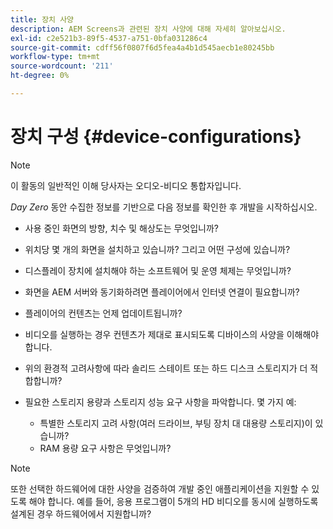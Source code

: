 ```yaml
---
title: 장치 사양
description: AEM Screens과 관련된 장치 사양에 대해 자세히 알아보십시오.
exl-id: c2e521b3-89f5-4537-a751-0bfa031286c4
source-git-commit: cdff56f0807f6d5fea4a4b1d545aecb1e80245bb
workflow-type: tm+mt
source-wordcount: '211'
ht-degree: 0%

---
```


# 장치 구성 {#device-configurations}

>[!NOTE]
>
>이 활동의 일반적인 이해 당사자는 오디오-비디오 통합자입니다.

*Day Zero* 동안 수집한 정보를 기반으로 다음 정보를 확인한 후 개발을 시작하십시오.

* 사용 중인 화면의 방향, 치수 및 해상도는 무엇입니까?

* 위치당 몇 개의 화면을 설치하고 있습니까? 그리고 어떤 구성에 있습니까?

* 디스플레이 장치에 설치해야 하는 소프트웨어 및 운영 체제는 무엇입니까?

* 화면을 AEM 서버와 동기화하려면 플레이어에서 인터넷 연결이 필요합니까?

* 플레이어의 컨텐츠는 언제 업데이트됩니까?

* 비디오를 실행하는 경우 컨텐츠가 제대로 표시되도록 디바이스의 사양을 이해해야 합니다.

* 위의 환경적 고려사항에 따라 솔리드 스테이트 또는 하드 디스크 스토리지가 더 적합합니까?

* 필요한 스토리지 용량과 스토리지 성능 요구 사항을 파악합니다. 몇 가지 예:
   * 특별한 스토리지 고려 사항(여러 드라이브, 부팅 장치 대 대용량 스토리지)이 있습니까?
   * RAM 용량 요구 사항은 무엇입니까?


>[!NOTE]
>
>또한 선택한 하드웨어에 대한 사양을 검증하여 개발 중인 애플리케이션을 지원할 수 있도록 해야 합니다. 예를 들어, 응용 프로그램이 5개의 HD 비디오를 동시에 실행하도록 설계된 경우 하드웨어에서 지원합니까?
